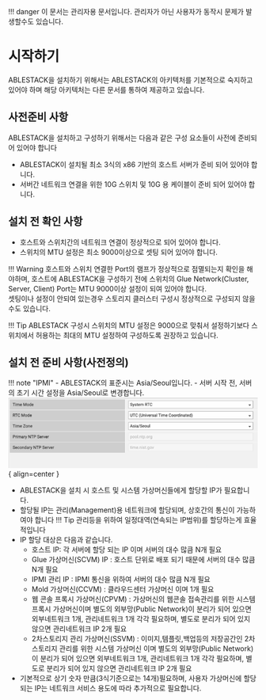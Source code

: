 !!! danger
    이 문서는 관리자용 문서입니다. 관리자가 아닌 사용자가 동작시 문제가 발생할수도 있습니다.

# 시작하기
ABLESTACK을 설치하기 위해서는 ABLESTACK의 아키텍처를 기본적으로 숙지하고 있어야 하며 해당 아키텍처는 다른 문서를 통하여 제공하고 있습니다.

## 사전준비 사항
ABLESTACK을 설치하고 구성하기 위해서는 다음과 같은 구성 요소들이 사전에 준비되어 있어야 합니다

- ABLESTACK이 설치될 최소 3식의 x86 기반의 호스트 서버가 준비 되어 있어야 합니다.
- 서버간 네트워크 연결을 위한 10G 스위치 및 10G 용 케이블이 준비 되어 있어야 합니다.

## 설치 전 확인 사항
- 호스트와 스위치간의 네트워크 연결이 정상적으로 되어 있어야 합니다.
- 스위치의 MTU 설정은 최소 9000이상으로 셋팅 되어 있어야 합니다.

!!! Warning
    호스트와 스위치 연결한 Port의 램프가 정상적으로 점멸되는지 확인을 해야하며, 호스트에 ABLESTACK을 구성하기 전에 스위치의 Glue Network(Cluster, Server, Client) Port는 MTU 9000이상 설정이 되여 있어야 합니다.</br>
    셋팅이나 설정이 안되여 있는경우 스토리지 클러스터 구성시 정상적으로 구성되지 않을수도 있습니다.

!!! Tip
    ABLESTACK 구성시 스위치의 MTU 설정은 9000으로 맞춰서 설정하기보다 스위치에서 허용하는 최대의 MTU 설정하여 구성하도록 권장하고 있습니다.

## 설치 전 준비 사항(사전정의)
!!! note "IPMI"
    - ABLESTACK의 표준시는 Asia/Seoul입니다.
    - 서버 시작 전, 서버의 초기 시간 설정을 Asia/Seoul로 변경합니다.
    ![ABLESTACK IPMI 화면](../assets/images/install-ipmi-timezone.png){ align=center }
- ABLESTACK을 설치 시 호스트 및 시스템 가상머신들에게 할당할 IP가 필요합니다.
- 할당될 IP는 관리(Management)용 네트워크에 할당되며, 상호간의 통신이 가능하여야 합니다
!!! Tip
    관리등을 위하여 일정대역(연속되는 IP범위)를 할당하는게 효율적입니다
- IP 할당 대상은 다음과 같습니다.
     * 호스트 IP: 각 서버에 할당 되는 IP 이며 서버의 대수 많큼 N개 필요
     * Glue 가상머신(SCVM) IP : 호스트 단위로 배포 되기 때문에 서버의 대수 많큼 N개 필요
     * IPMI 관리 IP : IPMI 통신을 위하여 서버의 대수 많큼 N개 필요
     * Mold 가상머신(CCVM) : 클라우드센터 가상머신 이며 1개 필요
     * 웹 콘솔 프록시 가상머신(CPVM) : 가상머신의 웹콘솔 접속관리를 위한 시스템 프록시 가상머신이며 별도의 외부망(Public Network)이 분리가 되어 있으면 외부네트워크 1개, 관리네트워크 1개 각각 필요하며, 별도로 분리가 되어 있지 않으면 관리네트워크 IP 2개 필요
     * 2차스토리지 관리 가상머신(SSVM) : 이미지,템플릿,백업등의 저장공간인 2차 스토리지 관리를 위한 시스템 가상머신 이며 별도의 외부망(Public Network)이 분리가 되어 있으면 외부네트워크 1개, 관리네트워크 1개 각각 필요하며, 별도로 분리가 되어 있지 않으면 관리네트워크 IP 2개 필요
- 기본적으로 상기 숫자 만큼(3식기준으로는 14개)필요하며, 사용자 가상머신에 할당되는 IP는 네트워크 서비스 용도에 따라 추가적으로 필요합니다.
